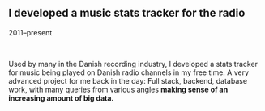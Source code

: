 ## I developed a music stats tracker for the radio

<p class="meta">2011–present</p>

<div class="figure figure-screenshot-roll">
	<div>
		<img src="{{ '/assets/p3t/0.png' | url }}" alt="" />
		<img src="{{ '/assets/p3t/1.png' | url }}" alt="" />
		<img src="{{ '/assets/p3t/2.png' | url }}" alt="" />
		<img src="{{ '/assets/p3t/3.png' | url }}" alt="" />
	</div>
</div>

Used by many in the Danish recording industry, I developed a stats tracker for music being played on Danish radio channels in my free time. A very advanced project for me back in the day: Full stack, backend, database work, with many queries from various angles **making sense of an increasing amount of big data.**
